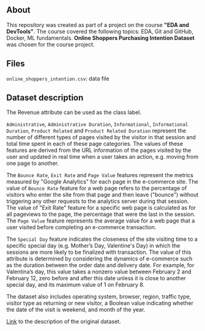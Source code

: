 ## About

This repository was created as part of a project on the course **"EDA and DevTools"**. The course covered the following topics: EDA, Git and GitHub, Docker, ML fundamentals. **Online Shoppers Purchasing Intention Dataset** was chosen for the course project.

## Files
`online_shoppers_intention.csv`: data file

## Dataset description

The Revenue attribute can be used as the class label.

`Administrative`, `Administrative Duration`, `Informational`, `Informational Duration`, `Product Related` and `Product Related Duration` represent the number of different types of pages visited by the visitor in that session and total time spent in each of these page categories. The values of these features are derived from the URL information of the pages visited by the user and updated in real time when a user takes an action, e.g. moving from one page to another.

The `Bounce Rate`, `Exit Rate` and `Page Value` features represent the metrics measured by "Google Analytics" for each page in the e-commerce site. The value of `Bounce Rate` feature for a web page refers to the percentage of visitors who enter the site from that page and then leave ("bounce") without triggering any other requests to the analytics server during that session. The value of "Exit Rate" feature for a specific web page is calculated as for all pageviews to the page, the percentage that were the last in the session. The `Page Value` feature represents the average value for a web page that a user visited before completing an e-commerce transaction.

The `Special Day` feature indicates the closeness of the site visiting time to a specific special day (e.g. Mother’s Day, Valentine's Day) in which the sessions are more likely to be finalized with transaction. The value of this attribute is determined by considering the dynamics of e-commerce such as the duration between the order date and delivery date. For example, for Valentina’s day, this value takes a nonzero value between February 2 and February 12, zero before and after this date unless it is close to another special day, and its maximum value of 1 on February 8.

The dataset also includes operating system, browser, region, traffic type, visitor type as returning or new visitor, a Boolean value indicating whether the date of the visit is weekend, and month of the year.

[Link](https://archive.ics.uci.edu/dataset/468/online+shoppers+purchasing+intention+dataset) to the description of the original dataset.
